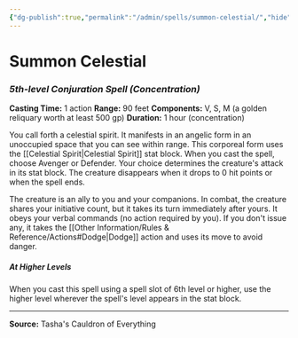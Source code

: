 ```yaml
---
{"dg-publish":true,"permalink":"/admin/spells/summon-celestial/","hide":true,"updated":"2025-08-05T19:49:54.952+01:00"}
---
```


# Summon Celestial
### *5th-level Conjuration Spell* *(Concentration)*
**Casting Time:** 1 action
**Range:** 90 feet
**Components:** V, S, M (a golden reliquary worth at least 500 gp)
**Duration:** 1 hour (concentration)

You call forth a celestial spirit. It manifests in an angelic form in an unoccupied space that you can see within range. This corporeal form uses the [[Celestial Spirit\|Celestial Spirit]] stat block. When you cast the spell, choose Avenger or Defender. Your choice determines the creature's attack in its stat block. The creature disappears when it drops to 0 hit points or when the spell ends.

The creature is an ally to you and your companions. In combat, the creature shares your initiative count, but it takes its turn immediately after yours. It obeys your verbal commands (no action required by you). If you don't issue any, it takes the [[Other Information/Rules & Reference/Actions#Dodge\|Dodge]] action and uses its move to avoid danger.

##### At Higher Levels
When you cast this spell using a spell slot of 6th level or higher, use the higher level wherever the spell's level appears in the stat block.

---
**Source:** Tasha's Cauldron of Everything